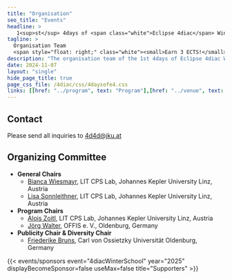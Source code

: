 ```yaml
---
title: "Organisation"
seo_title: "Events"
headline: > 
   1<sup>st</sup> 4days of <span class="white">Eclipse 4diac</span> Winter School
tagline: >
  Organisation Team
  <span style="float: right;" class="white"><small>Earn 3 ECTS!</small></span>
description: "The organisation team of the 1st 4days of Eclipse 4diac Winter School"
date: 2024-11-07
layout: "single"
hide_page_title: true
page_css_file: /4diac/css/4daysofe4.css
links: [[href: "../program", text: "Program"],[href: "../venue", text: "Venue"],[href: "../participation", text: "Participation"],[href: "../organisation", text: "Organisation"]]
---
```


## Contact

Please send all inquiries to 4d4d@jku.at


## Organizing Committee
- **General Chairs**
  - [Bianca Wiesmayr](https://www.jku.at/en/lit-cyber-physical-systems-lab/about-us/our-team/di-dr-bianca-wiesmayr-bsc-mlbt), LIT CPS Lab, Johannes Kepler University Linz, Austria 
  - [Lisa Sonnleithner](https://www.jku.at/en/lit-cyber-physical-systems-lab/about-us/our-team/di-dr-lisa-sonnleithner-bsc), LIT CPS Lab, Johannes Kepler University Linz, Austria 
- **Program Chairs**
  - [Alois Zoitl](https://www.jku.at/en/lit-cyber-physical-systems-lab/ueber-uns/team/univ-prof-di-dr-alois-zoitl), LIT CPS Lab, Johannes Kepler University Linz, Austria 
  - [Jörg Walter](https://www.offis.de/offis/person/joerg-walter.html), OFFIS e. V., Oldenburg, Germany
- **Publicity Chair & Diversity Chair**
  - [Friederike Bruns](https://uol.de/informatik/abteilungen/eingebettete-hardware-software-systeme-nebel/personen/msc-friederike-bruns-1), Carl von Ossietzky Universität Oldenburg, Germany 


{{< events/sponsors event="4diacWinterSchool" year="2025" displayBecomeSponsor=false useMax=false title="Supporters" >}}

